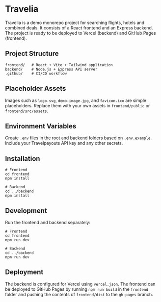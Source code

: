 # Travelia

Travelia is a demo monorepo project for searching flights, hotels and combined deals. It consists of a React frontend and an Express backend. The project is ready to be deployed to Vercel (backend) and GitHub Pages (frontend).

## Project Structure

```
frontend/   # React + Vite + Tailwind application
backend/    # Node.js + Express API server
.github/    # CI/CD workflow
```

## Placeholder Assets

Images such as `logo.svg`, `demo-image.jpg`, and `favicon.ico` are simple placeholders. Replace them with your own assets in `frontend/public` or `frontend/src/assets`.

## Environment Variables

Create `.env` files in the root and backend folders based on `.env.example`. Include your Travelpayouts API key and any other secrets.

## Installation

```
# Frontend
cd frontend
npm install

# Backend
cd ../backend
npm install
```

## Development

Run the frontend and backend separately:

```
# Frontend
cd frontend
npm run dev

# Backend
cd ../backend
npm run dev
```

## Deployment

The backend is configured for Vercel using `vercel.json`. The frontend can be deployed to GitHub Pages by running `npm run build` in the `frontend` folder and pushing the contents of `frontend/dist` to the `gh-pages` branch.
